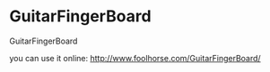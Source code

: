 # GuitarFingerBoard
GuitarFingerBoard

you can use it online: http://www.foolhorse.com/GuitarFingerBoard/
